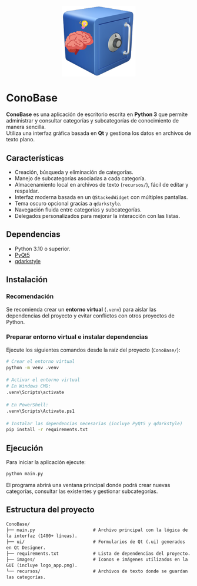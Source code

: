 <p align="center">
  <img src="images/logo_app.png" alt="ConoBase Logo" width="200">
</p>

# ConoBase

**ConoBase** es una aplicación de escritorio escrita en **Python 3** que permite
administrar y consultar categorías y subcategorías de conocimiento de manera sencilla.  
Utiliza una interfaz gráfica basada en **Qt** y gestiona los datos en archivos de texto plano.

## Características

- Creación, búsqueda y eliminación de categorías.
- Manejo de subcategorías asociadas a cada categoría.
- Almacenamiento local en archivos de texto (`recursos/`), fácil de editar y respaldar.
- Interfaz moderna basada en un `QStackedWidget` con múltiples pantallas.
- Tema oscuro opcional gracias a `qdarkstyle`.
- Navegación fluida entre categorías y subcategorías.
- Delegados personalizados para mejorar la interacción con las listas.

## Dependencias

- Python 3.10 o superior.
- [PyQt5](https://pypi.org/project/PyQt5/)
- [qdarkstyle](https://pypi.org/project/qdarkstyle/)

## Instalación

### Recomendación

Se recomienda crear un **entorno virtual** (`.venv`) para aislar las dependencias del proyecto y evitar conflictos con otros proyectos de Python.

### Preparar entorno virtual e instalar dependencias

Ejecute los siguientes comandos desde la raíz del proyecto (`ConoBase/`):

```bash
# Crear el entorno virtual
python -m venv .venv

# Activar el entorno virtual
# En Windows CMD:
.venv\Scripts\activate

# En PowerShell:
.venv\Scripts\Activate.ps1

# Instalar las dependencias necesarias (incluye PyQt5 y qdarkstyle)
pip install -r requirements.txt
```
## Ejecución 

Para iniciar la aplicación ejecute:
``` bash
python main.py
```
El programa abrirá una ventana principal donde podrá crear nuevas categorías,
consultar las existentes y gestionar subcategorías.

## Estructura del proyecto

```plaintext
ConoBase/
├── main.py                      # Archivo principal con la lógica de la interfaz (1400+ líneas).
├── ui/                          # Formularios de Qt (.ui) generados en Qt Designer.
├── requirements.txt             # Lista de dependencias del proyecto.
├── images/                      # Iconos e imágenes utilizados en la GUI (incluye logo_app.png).
└── recursos/                    # Archivos de texto donde se guardan las categorías.
```
